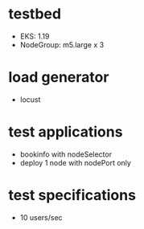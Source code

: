 testbed
=======
- EKS: 1.19
- NodeGroup: m5.large x 3

load generator
==============
- locust

test applications
=================
- bookinfo with nodeSelector
- deploy 1 node with nodePort only

test specifications
===================
- 10 users/sec
